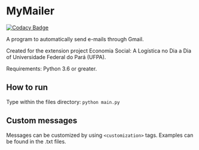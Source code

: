 # MyMailer

[![Codacy Badge](https://api.codacy.com/project/badge/Grade/fc2030178fa442898970f0337222a75c)](https://app.codacy.com/app/a-skz/my-mailer?utm_source=github.com&utm_medium=referral&utm_content=a-skz/my-mailer&utm_campaign=Badge_Grade_Settings)

A program to automatically send e-mails through Gmail.

Created for the extension project Economia Social: A Logística no Dia a Dia of Universidade Federal do Pará (UFPA).

Requirements: Python 3.6 or greater.

## How to run
Type within the files directory: ```python main.py```

## Custom messages
Messages can be customized by using ```<customization>``` tags.
Examples can be found in the .txt files.
